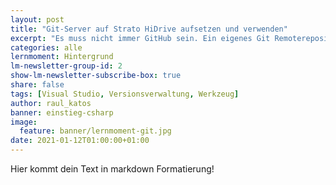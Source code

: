 ```yaml
---
layout: post
title: "Git-Server auf Strato HiDrive aufsetzen und verwenden"
excerpt: "Es muss nicht immer GitHub sein. Ein eigenes Git Remoterepository auf Stratos HiDrive installieren ist nicht schwer."
categories: alle
lernmoment: Hintergrund
lm-newsletter-group-id: 2
show-lm-newsletter-subscribe-box: true
share: false
tags: [Visual Studio, Versionsverwaltung, Werkzeug]
author: raul_katos
banner: einstieg-csharp
image:
  feature: banner/lernmoment-git.jpg
date: 2021-01-12T01:00:00+01:00
---
```


Hier kommt dein Text in markdown Formatierung!